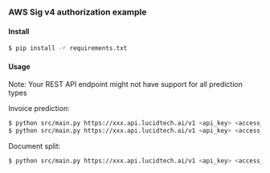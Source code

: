 ### AWS Sig v4 authorization example

#### Install

```bash
$ pip install -r requirements.txt
```

#### Usage

Note: Your REST API endpoint might not have support for all prediction types

Invoice prediction:

```bash
$ python src/main.py https://xxx.api.lucidtech.ai/v1 <api_key> <access_key_id> <secret_access_key> invoice_prediction invoice.pdf application/pdf
$ python src/main.py https://xxx.api.lucidtech.ai/v1 <api_key> <access_key_id> <secret_access_key> invoice_prediction invoice.jpeg image/jpeg
```

Document split:

```bash
$ python src/main.py https://xxx.api.lucidtech.ai/v1 <api_key> <access_key_id> <secret_access_key> document_split document.pdf application/pdf
```
